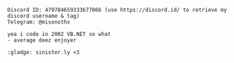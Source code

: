 ```
Discord ID: 479784659333677066 (use https://discord.id/ to retrieve my discord username & tag)
Telegram: @misonothx

yea i code in 2002 VB.NET so what
- average deez enjoyer

:gladge: sinister.ly <3
```
<!--
**miso-xyz/miso-xyz** is a ✨ _special_ ✨ repository because its `README.md` (this file) appears on your GitHub profile.

Here are some ideas to get you started:

- 🔭 I’m currently working on ...
- 🌱 I’m currently learning ...
- 👯 I’m looking to collaborate on ...
- 🤔 I’m looking for help with ...
- 💬 Ask me about ...
- 📫 How to reach me: ...
- 😄 Pronouns: ...
- ⚡ Fun fact: ...
-->
